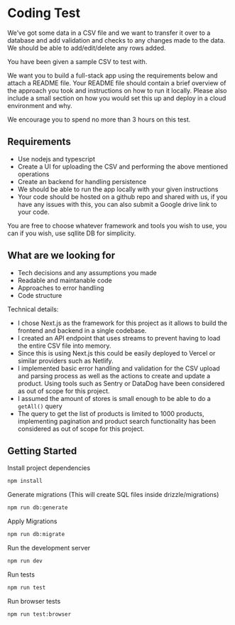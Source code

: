 # Coding Test

We’ve got some data in a CSV file and we want to transfer it over to a database and add validation and checks to any
changes made to the data. We should be able to add/edit/delete any rows added.

You have been given a sample CSV to test with.

We want you to build a full-stack app using the requirements below and attach a README file. Your README file should
contain a brief overview of the approach you took and instructions on how to run it locally. Please also include a small
section on how you would set this up and deploy in a cloud environment and why.

We encourage you to spend no more than 3 hours on this test.

## Requirements

- Use nodejs and typescript
- Create a UI for uploading the CSV and performing the above mentioned operations
- Create an backend for handling persistence
- We should be able to run the app locally with your given instructions
- Your code should be hosted on a github repo and shared with us, if you have any issues with this, you can also submit
  a Google drive link to your code.

You are free to choose whatever framework and tools you wish to use, you can if you wish, use sqllite DB for simplicity.

## What are we looking for

- Tech decisions and any assumptions you made
- Readable and maintanable code
- Approaches to error handling
- Code structure

Technical details:

- I chose Next.js as the framework for this project as it allows to build the frontend and backend in a single codebase.
- I created an API endpoint that uses streams to prevent having to load the entire CSV file into memory.
- Since this is using Next.js this could be easily deployed to Vercel or similar providers such as Netlify.
- I implemented basic error handling and validation for the CSV upload and parsing process as well as the actions to
  create and update a product. Using tools such as Sentry or
  DataDog have been considered as out of scope for this project.
- I assumed the amount of stores is small enough to be able to do a `getAll()` query
- The query to get the list of products is limited to 1000 products, implementing pagination and product search
  functionality has been considered as out of scope for this project.

## Getting Started

Install project dependencies

```bash
npm install
```

Generate migrations (This will create SQL files inside drizzle/migrations)

```bash
npm run db:generate
```

Apply Migrations

```bash
npm run db:migrate
```

Run the development server

```bash
npm run dev
```

Run tests

```bash
npm run test
```

Run browser tests

```bash
npm run test:browser
```